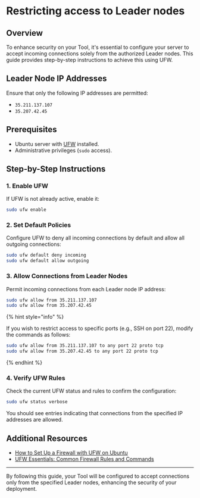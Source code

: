 # Restricting access to Leader nodes

## Overview

To enhance security on your Tool, it's essential to configure your server to accept incoming connections solely from the authorized Leader nodes. This guide provides step-by-step instructions to achieve this using UFW.

## Leader Node IP Addresses

Ensure that only the following IP addresses are permitted:

- `35.211.137.107`
- `35.207.42.45`

## Prerequisites

- Ubuntu server with [UFW](https://help.ubuntu.com/community/UFW) installed.
- Administrative privileges (`sudo` access).

## Step-by-Step Instructions

### 1. Enable UFW

If UFW is not already active, enable it:

```bash
sudo ufw enable
```

### 2. Set Default Policies

Configure UFW to deny all incoming connections by default and allow all outgoing connections:

```bash
sudo ufw default deny incoming
sudo ufw default allow outgoing
```

### 3. Allow Connections from Leader Nodes

Permit incoming connections from each Leader node IP address:

```bash
sudo ufw allow from 35.211.137.107
sudo ufw allow from 35.207.42.45
```

{% hint style="info" %}

If you wish to restrict access to specific ports (e.g., SSH on port 22), modify the commands as follows:

```bash
sudo ufw allow from 35.211.137.107 to any port 22 proto tcp
sudo ufw allow from 35.207.42.45 to any port 22 proto tcp
```

{% endhint %}

### 4. Verify UFW Rules

Check the current UFW status and rules to confirm the configuration:

```bash
sudo ufw status verbose
```

You should see entries indicating that connections from the specified IP addresses are allowed.

## Additional Resources

- [How to Set Up a Firewall with UFW on Ubuntu](https://www.digitalocean.com/community/tutorials/how-to-set-up-a-firewall-with-ufw-on-ubuntu)
- [UFW Essentials: Common Firewall Rules and Commands](https://www.digitalocean.com/community/tutorials/ufw-essentials-common-firewall-rules-and-commands)

---

By following this guide, your Tool will be configured to accept connections only from the specified Leader nodes, enhancing the security of your deployment.
